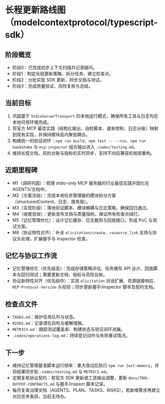 # 长程更新路线图（modelcontextprotocol/typescript-sdk）

## 阶段概览
- 阶段0：已完成初步上下文扫描并记录疑问。
- 阶段1：制定长程更新策略、拆分任务、建立检查点。
- 阶段2：分批实现 SDK 更新、同步文档与测试。
- 阶段3：完成质量验证、风险复核与总结。

## 当前目标
1. 巩固基于 `StdioServerTransport` 的本地运行模式，确保所有工具与日志均在本地可控环境完成。
2. 将官方 MCP 最佳实践（结构化输出、自检脚本、速率控制、日志分级）映射到现有实现，并保持模块高内聚低耦合。
3. 构建统一的验证闭环：`npm run build`、`npm test -- --run`、`npm run handshake` 与 `mcp-inspector` 组合输出进入 `.codex/testing.md`。
4. 维持长程文档、风险台账与指标的实时同步，支持不向后兼容的局部重构。

## 近期里程碑
- M1（调研巩固）：梳理 stdio-only MCP 服务器的行业最佳实践并固化在 AGENTS/文档中。
- M2（方案冻结）：完成本地任务管理器的模块拆分方案（structuredContent、日志、服务层）。
- M3（实现阶段）：落地验证脚本、模块解耦与日志策略，确保回归通过。
- M4（收尾验收）：更新发布文档与质量指标，保证所有检查点绿灯。
- M5（记忆管理优化）：设计记忆缓存、日志裁剪与回放接口，形成 PoC 与测试方案。
- M6（协议特性对齐）：补全 `elicitation/create`、`resource_link` 支持与协议头处理，扩展握手与 inspector 检查。

## 记忆与协议工作流
- 记忆管理优化（优先级高）：完成存储策略评估、任务缓存 API 设计、回放脚本与回归测试；需要更新文档、指标与风险台账。
- 协议新特性对齐（优先级中）：实现 `elicitation` 对话扩展、资源链接响应、`MCP-Protocol-Version` 头校验；同步更新握手/inspector 脚本及契约文档。

## 检查点文件
- `TASKS.md`：维护任务队列与状态。
- `RISKS.md`：记录潜在风险与缓解措施。
- `METRICS.md`：跟踪测试覆盖率、构建状态与验证闭环进展。
- `.codex/operations-log.md`：持续登记动作与失败重试情况。

## 下一步
- 维持记忆管理基准脚本运行频率：重大改动后执行 `npm run test:memory`，并将结果同步到 `.codex/testing.md` 与 `METRICS.md`。
- 定期复核协议契约：若官方 SDK 更新或工具输出调整，更新 `docs/TOOL-OUTPUT-CONTRACTS.md` 与握手/inspect 脚本记录。
- 每月复查治理文档（AGENTS、PLAN、TASKS、RISKS），若新增需求再建立对应任务条目，当前无待办。
